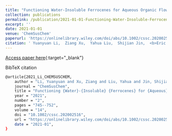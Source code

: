 ```yaml
---
title: "Functioning Water-Insoluble Ferrocenes for Aqueous Organic Flow Battery via Host–Guest Inclusion"
collection: publications
permalink: /publication/2021-01-01-Functioning-Water-Insoluble-Ferrocenes-for-Aqueous-Organic-Flow-Battery-via-HostGuest-Inclusion
excerpt: ''
date: 2021-01-01
venue: 'ChemSusChem'
paperurl: 'https://onlinelibrary.wiley.com/doi/abs/10.1002/cssc.202002516'
citation: ' Yuanyuan Li,  Ziang Xu,  Yahua Liu,  Shijian Jin,  <b>Eric M. Fell</b>,  Baoguo Wang,  Roy G. Gordon,  Michael J. Aziz,  Zhengjin Yang,  Tongwen Xu, &quot;Functioning Water-Insoluble Ferrocenes for Aqueous Organic Flow Battery via Host–Guest Inclusion.&quot; ChemSusChem, 14, 745&ndash;752, (2021).'
---
```

[Access paper here](https://onlinelibrary.wiley.com/doi/abs/10.1002/cssc.202002516){:target="_blank"}

BibTeX citation

```bash 
@article{2021_Li_CHEMSUSCHEM,
    author = "Li, Yuanyuan and Xu, Ziang and Liu, Yahua and Jin, Shijian and Fell, Eric M. and Wang, Baoguo and Gordon, Roy G. and Aziz, Michael J. and Yang, Zhengjin and Xu, Tongwen",
    journal = "ChemSusChem",
    title = "Functioning {Water}-{Insoluble} {Ferrocenes} for {Aqueous} {Organic} {Flow} {Battery} via {Host}–{Guest} {Inclusion}",
    year = "2021",
    number = "2",
    pages = "745--752",
    volume = "14",
    doi = "10.1002/cssc.202002516",
    url = "https://onlinelibrary.wiley.com/doi/abs/10.1002/cssc.202002516",
    date = "2021-01",
}
```

